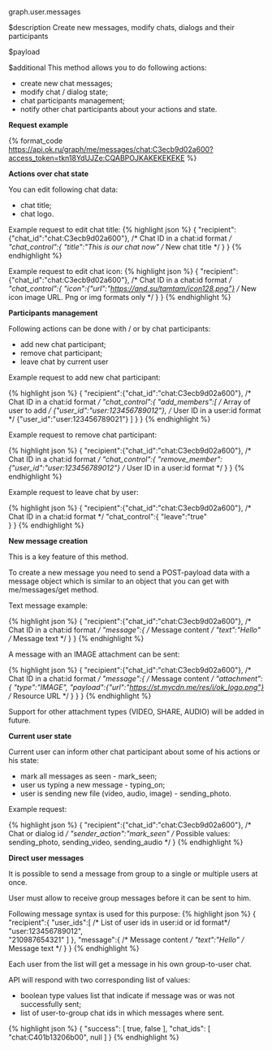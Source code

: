 graph.user.messages

$description
Create new messages, modify chats, dialogs and their participants

$payload


$additional
This method allows you to do following actions:

* create new chat messages;
* modify chat / dialog state;
* chat participants management;
* notify other chat participants about your actions and state.

**Request example**

{% format_code https://api.ok.ru/graph/me/messages/chat:C3ecb9d02a600?access_token=tkn18YdUJZe:CQABPOJKAKEKEKEKE %}

**Actions over chat state**

You can edit following chat data:

* chat title;
* chat logo. 

Example request to edit chat title:
{% highlight json %}
{
  "recipient":{"chat_id":"chat:C3ecb9d02a600"},           /* Chat ID in a chat:id format */
  "chat_control":{
    "title":"This is our chat now"                        /* New chat title */
  }
}
{% endhighlight %}

Example request to edit chat icon:
{% highlight json %}
{
  "recipient":{"chat_id":"chat:C3ecb9d02a600"},                 /* Chat ID in a chat:id format */
  "chat_control":{
    "icon":{"url":"https://and.su/tamtam/icon128.png"}          /* New icon image URL. Png or img formats only */
  }
}
{% endhighlight %}

**Participants management**

Following actions can be done with / or by chat participants:

* add new chat participant;
* remove chat participant;
* leave chat by current user

Example request to add new chat participant:

{% highlight json %}
{
  "recipient":{"chat_id":"chat:C3ecb9d02a600"},         /* Chat ID in a chat:id format */
  "chat_control":{
    "add_members":[                                     /* Array of user to add */
      {"user_id":"user:123456789012"},                  /* User ID in a user:id format */
      {"user_id":"user:123456789021"}
    ]
  }
}
{% endhighlight %}

Example request to remove chat participant:

{% highlight json %}
{
  "recipient":{"chat_id":"chat:C3ecb9d02a600"},             /* Chat ID in a chat:id format */
  "chat_control":{
    "remove_member":{"user_id":"user:123456789012"}         /* User ID in a user:id format */
  }
}
{% endhighlight %}

Example request to leave chat by user:

{% highlight json %}
{
  "recipient":{"chat_id":"chat:C3ecb9d02a600"},             /* Chat ID in a chat:id format */
  "chat_control":{
    "leave":"true"                                          
  }
}
{% endhighlight %}

**New message creation**

This is a key feature of this method.

To create a new message you need to send a POST-payload data with a message object which is similar to an object that you 
can get with me/messages/get method.

Text message example:

{% highlight json %}
{
  "recipient":{"chat_id":"chat:C3ecb9d02a600"},         /* Chat ID in a chat:id format */
  "message":{                                           /* Message content */
    "text":"Hello"                                      /* Message text */
  }
}
{% endhighlight %}

A message with an IMAGE attachment can be sent:

{% highlight json %}
{
  "recipient":{"chat_id":"chat:C3ecb9d02a600"},                     /* Chat ID in a chat:id format */
  "message":{                                                       /* Message content */
    "attachment":{
      "type":"IMAGE",
      "payload":{"url":"https://st.mycdn.me/res/i/ok_logo.png"}     /* Resource URL */
    }
  }
}
{% endhighlight %}

Support for other attachment types (VIDEO, SHARE, AUDIO) will be added in future.

**Current user state**

Current user can inform other chat participant about some of his actions or his state:

* mark all messages as seen - mark_seen;
* user us typing a new message - typing_on;
* user is sending new file (video, audio, image) - sending_photo.

Example request: 

{% highlight json %}
{
  "recipient":{"chat_id":"chat:C3ecb9d02a600"},     /* Chat or dialog id */
  "sender_action":"mark_seen"                       /* Possible values: sending_photo, sending_video, sending_audio */
}
{% endhighlight %}

**Direct user messages**

It is possible to send a message from group to a single or multiple users at once.

User must allow to receive group messages before it can be sent to him.

Following message syntax is used for this purpose:
{% highlight json %}
{
    "recipient":{
        "user_ids":[                                /* List of user ids in user:id or id format*/
            "user:123456789012",                    
            "210987654321"
        ]
    },
    "message":{                                     /* Message content */
        "text":"Hello"                              /* Message text */
    }
}
{% endhighlight %}

Each user from the list will get a message in his own group-to-user chat.

API will respond with two corresponding list of values:
* boolean type values list that indicate if message was or was not successfully sent;
* list of user-to-group chat ids in which messages where sent.

{% highlight json %}
{
  "success": [
    true,
    false
  ],
  "chat_ids": [
    "chat:C401b13206b00",
    null
  ]
}
{% endhighlight %}